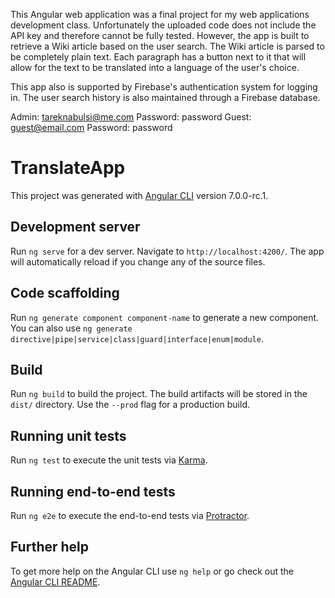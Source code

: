 This Angular web application was a final project for my web applications development class. Unfortunately the uploaded code does not include the API key and therefore cannot be fully tested. However, the app is built to retrieve a Wiki article based on the user search. The Wiki article is parsed to be completely plain text. Each paragraph has a button next to it that will allow for the text to be translated into a language of the user's choice. 

This app also is supported by Firebase's authentication system for logging in. The user search history is also maintained through a Firebase database.

Admin: tareknabulsi@me.com Password: password
Guest: guest@email.com     Password: password

# TranslateApp

This project was generated with [Angular CLI](https://github.com/angular/angular-cli) version 7.0.0-rc.1.

## Development server

Run `ng serve` for a dev server. Navigate to `http://localhost:4200/`. The app will automatically reload if you change any of the source files.

## Code scaffolding

Run `ng generate component component-name` to generate a new component. You can also use `ng generate directive|pipe|service|class|guard|interface|enum|module`.

## Build

Run `ng build` to build the project. The build artifacts will be stored in the `dist/` directory. Use the `--prod` flag for a production build.

## Running unit tests

Run `ng test` to execute the unit tests via [Karma](https://karma-runner.github.io).

## Running end-to-end tests

Run `ng e2e` to execute the end-to-end tests via [Protractor](http://www.protractortest.org/).

## Further help

To get more help on the Angular CLI use `ng help` or go check out the [Angular CLI README](https://github.com/angular/angular-cli/blob/master/README.md).
